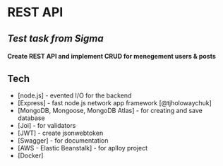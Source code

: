 # REST API
## _Test task from Sigma_
#### Create REST API and implement CRUD for menegement users & posts

## Tech

- [node.js] - evented I/O for the backend
- [Express] - fast node.js network app framework [@tjholowaychuk]
- [MongoDB, Mongoose, MongoDB Atlas] - for creating and save database
- [Joi] - for validators
- [JWT] - create jsonwebtoken
- [Swagger] - for documentation
- [AWS - Elastic Beanstalk] - for aplloy project
- [Docker]
